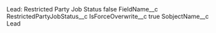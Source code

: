 <?xml version="1.0" encoding="UTF-8"?>
<CustomMetadata xmlns="http://soap.sforce.com/2006/04/metadata" xmlns:xsi="http://www.w3.org/2001/XMLSchema-instance" xmlns:xsd="http://www.w3.org/2001/XMLSchema">
    <label>Lead: Restricted Party Job Status</label>
    <protected>false</protected>
    <values>
        <field>FieldName__c</field>
        <value xsi:type="xsd:string">RestrictedPartyJobStatus__c</value>
    </values>
    <values>
        <field>IsForceOverwrite__c</field>
        <value xsi:type="xsd:boolean">true</value>
    </values>
    <values>
        <field>SobjectName__c</field>
        <value xsi:type="xsd:string">Lead</value>
    </values>
</CustomMetadata>
